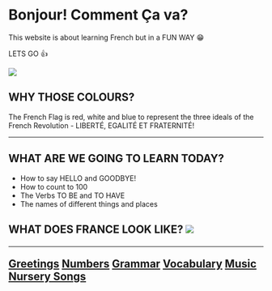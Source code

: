  <h1>Bonjour! Comment Ça va?</h1>
 <p>This website is about learning French but in a FUN WAY 😁</p>
 <p> LETS GO 👍</P>
 
 <img src="https://upload.wikimedia.org/wikipedia/en/thumb/c/c3/Flag_of_France.svg/640px-Flag_of_France.svg.png"> 

 <h2> WHY THOSE COLOURS?</h2>
  <p>
The French Flag is red, white and blue to represent the three ideals of the French Revolution - LIBERTÉ, EGALITÉ ET FRATERNITÉ!
 </p>
 <hr> 
 <h2>WHAT ARE WE GOING TO LEARN TODAY?</h2>
 <ul>
     <li>How to say HELLO and GOODBYE!</li> 
     <li>How to count to 100</li> 
     <li>The Verbs TO BE and TO HAVE</li> 
     <li>The names of different things and places</li> 
 </ul> 
 
 <h2> WHAT DOES FRANCE LOOK LIKE? </hs>

<img src="https://i.pinimg.com/originals/fb/da/e9/fbdae9b69972a14d910ff008e60e23cd.gif"> 


<hr>

<a href="page2.html">Greetings</a>
<a href="page3.html">Numbers</a>
<a href="page4.html">Grammar</a>
<a href="page5.html">Vocabulary</a>
<a href="page6.html">Music</a>
<a href="https://www.mamalisa.com/?t=ec&c=22">Nursery Songs</a>

